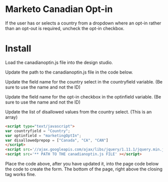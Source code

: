 Marketo Canadian Opt-in
========================

If the user has or selects a country from a dropdown where an opt-in rather than an opt-out is required, uncheck the opt-in checkbox.

Install
========================

Load the canadianoptin.js file into the design studio.

Update the path to the canadianoptin.js file in the code below.

Update the field name for the country select in the countryfield variable. (Be sure to use the name and not the ID)

Update the field name for the opt-in checkbox in the optinfield variable.  (Be sure to use the name and not the ID)

Update the list of disallowed values from the country select.  (This is an array)

```HTML
<script type="text/javascript">
var countryfield = "Country";
var optinfield = "marketingOptIn";
var disallowedprepop = ["Canada", "CA", "CAN"]
</script>
<script src='//ajax.googleapis.com/ajax/libs/jquery/1.11.1/jquery.min.js' ></script>
<script src='** PATH TO THE canadianoptin.js FILE' ></script>
```

Place the code above, after you have updated it, into the page code below the code to create the form.  The bottom of the page, right above the closing </body> tag works fine.